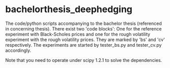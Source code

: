 # bachelorthesis_deephedging
The code/python scripts accompanying to the bachelor thesis (referenced in concerning thesis).
There exist two 'code blocks': One for the reference experiment with Black-Scholes prices and one for the rough volatility experiment with the rough volatility prices. They are marked by 'bs' and 'cv' respectively.
The experiments are started by tester_bs.py and tester_cv.py accordingly.

Note that you need to operate under scipy 1.2.1 to solve the dependencies.
